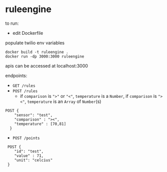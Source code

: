 # ruleengine
to run:

* edit Dockerfile

populate twilio env variables

```
docker build -t ruleengine .
docker run -dp 3000:3000 ruleengine
```

apis can be accessed at localhost:3000

endpoints:
 * `GET /rules`
 * `POST /rules`
   * if `comparison` is `">"` or `"<"`, `temperature` is a `Number`, if `comparison` is `"><"`, `temperature` is an `Array` of `Number`(s)
```
POST {
    "sensor": "test",
    "comparison" : "><",
    "temperature" : [70,81]
  }
  ```
 * `POST /points`
```
 POST {
    "id": "test",
    "value" : 71,
    "unit": "celcius"
 }
 ```
